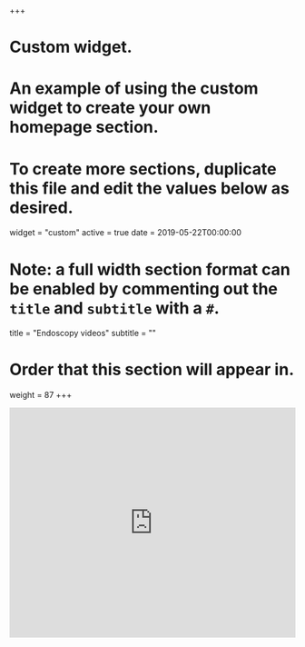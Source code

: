 +++
# Custom widget.
# An example of using the custom widget to create your own homepage section.
# To create more sections, duplicate this file and edit the values below as desired.

widget = "custom"
active = true
date = 2019-05-22T00:00:00

# Note: a full width section format can be enabled by commenting out the `title` and `subtitle` with a `#`.
title = "Endoscopy videos"
subtitle = ""

# Order that this section will appear in.
weight = 87
+++
  
<iframe  width="100%" height="405"
src="https://www.youtube.com/embed/?listType=playlist&list=PLpzLzN1ax2RvcJP8Gx7j375fr5qG7LMZ7"
frameborder="0" allowfullscreen>



